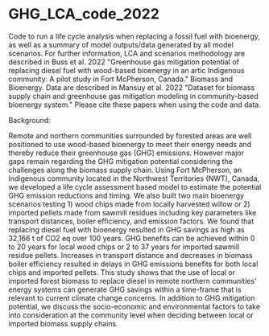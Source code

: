 # GHG_LCA_code_2022
Code to run a life cycle analysis when replacing a fossil fuel with bioenergy, as well as a summary of model outputs/data generated by all model scenarios. For further information, LCA and scenarios methodology are  described in Buss et al. 2022 "Greenhouse gas mitigation potential of replacing diesel fuel with wood-based bioenergy in an artic Indigenous community: A pilot study in Fort McPherson, Canada." Biomass and Bioenergy.  Data are described in  Mansuy et al.  2022 "Dataset for biomass supply chain and greenhouse gas mitigation modeling in community-based bioenergy system." Please cite these papers when using the code and data.

Background:

Remote and northern communities surrounded by forested areas are well positioned to use wood-based bioenergy to meet their energy needs and thereby reduce their greenhouse gas (GHG) emissions. However major gaps remain regarding the GHG mitigation potential considering the challenges along the biomass supply chain. Using Fort McPherson, an Indigenous community located in the Northwest Territories (NWT), Canada, we developed a life cycle assessment based model to estimate the potential GHG emission reductions and timing. We also built two main bioenergy scenarios testing 1) wood chips made from locally harvested willow or 2) imported pellets made from sawmill residues including key parameters like transport distances, boiler efficiency, and emission factors. We found that replacing diesel fuel with bioenergy resulted in GHG savings as high as 32,166 t of CO2 eq over 100 years. GHG benefits can be achieved within 0 to 20 years for local wood chips or 2 to 37 years for imported sawmill residue pellets. Increases in transport distance and decreases in biomass boiler efficiency resulted in delays in GHG emissions benefits for both local chips and imported pellets. This study shows that the use of local or imported forest biomass to replace diesel in remote northern communities’ energy systems can generate GHG savings within a time-frame that is relevant to current climate change concerns. In addition to GHG mitigation potential, we discuss the socio-economic and environmental factors to take into consideration at the community level when deciding between local or imported biomass supply chains.
